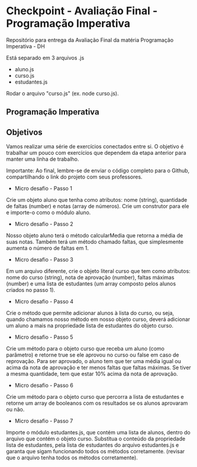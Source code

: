 # Checkpoint - Avaliação Final - Programação Imperativa
Repositório para entrega da Avaliação Final da matéria Programação Imperativa - DH

Está separado em 3 arquivos .js

- aluno.js
- curso.js
- estudantes.js

Rodar o arquivo "curso.js" (ex. node curso.js).

## Programação Imperativa

## Objetivos
Vamos realizar uma série de exercícios conectados entre si. O objetivo é trabalhar
um pouco com exercícios que dependem da etapa anterior para manter uma linha de
trabalho.

Importante: Ao final, lembre-se de enviar o código completo para o Github,
compartilhando o link do projeto com seus professores.

- Micro desafio - Passo 1

Crie um objeto aluno que tenha como atributos: nome (string), quantidade de faltas
(number) e notas (array de números). Crie um construtor para ele e importe-o como o
módulo aluno.

- Micro desafio - Passo 2

Nosso objeto aluno terá o método calcularMedia que retorna a média de suas notas.
Também terá um método chamado faltas, que simplesmente aumenta o número de faltas
em 1.

- Micro desafio - Passo 3

Em um arquivo diferente, crie o objeto literal curso que tem como atributos: nome do
curso (string), nota de aprovação (number), faltas máximas (number) e uma lista de
estudantes (um array composto pelos alunos criados no passo 1).

- Micro desafio - Passo 4

Crie o método que permite adicionar alunos à lista do curso, ou seja, quando
chamamos nosso método em nosso objeto curso, deverá adicionar um aluno a mais na
propriedade lista de estudantes do objeto curso.

- Micro desafio - Passo 5

Crie um método para o objeto curso que receba um aluno (como parâmetro) e
retorne true se ele aprovou no curso ou false em caso de reprovação. Para ser aprovado, o
aluno tem que ter uma média igual ou acima da nota de aprovação e ter menos faltas que
faltas máximas. Se tiver a mesma quantidade, tem que estar 10% acima da nota de
aprovação.

- Micro desafio - Passo 6

Crie um método para o objeto curso que percorra a lista de estudantes e retorne um
array de booleanos com os resultados se os alunos aprovaram ou não.

- Micro desafio - Passo 7

Importe o módulo estudantes.js, que contém uma lista de alunos, dentro do arquivo
que contém o objeto curso. Substitua o conteúdo da propriedade lista de estudantes, pela
lista de estudantes do arquivo estudantes.js e garanta que sigam funcionando todos os
métodos corretamente. (revisar que o arquivo tenha todos os métodos corretamente).
